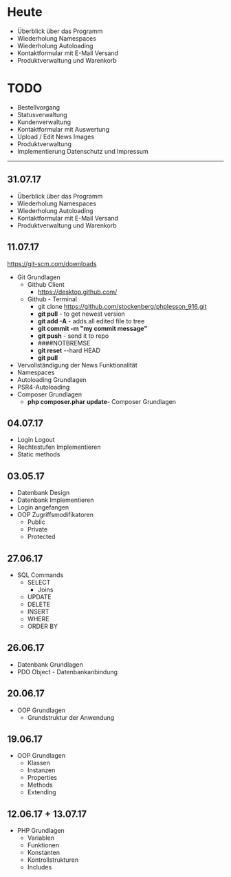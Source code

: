 # Heute
- Überblick über das Programm
- Wiederholung Namespaces
- Wiederholung Autoloading
- Kontaktformular mit E-Mail Versand
- Produktverwaltung und Warenkorb

# TODO
- Bestellvorgang
- Statusverwaltung
- Kundenverwaltung
- Kontaktformular mit Auswertung
- Upload / Edit News Images
- Produktverwaltung
- Implementierung Datenschutz und Impressum
------------------------

## 31.07.17
- Überblick über das Programm
- Wiederholung Namespaces
- Wiederholung Autoloading
- Kontaktformular mit E-Mail Versand
- Produktverwaltung und Warenkorb

## 11.07.17
https://git-scm.com/downloads
- Git Grundlagen
    - Github Client
        - https://desktop.github.com/
    - Github - Terminal
        - git clone https://github.com/stockenberg/phplesson_916.git
        - **git pull** - to get newest version
        - **git add -A** - adds all edited file to tree
        - **git commit -m "my commit message"**
        - **git push** - send it to repo
        - ####NOTBREMSE
        - **git reset** --hard HEAD
        - **git pull**
- Vervollständigung der News Funktionalität
- Namespaces
- Autoloading Grundlagen
- PSR4-Autoloading
- Composer Grundlagen
    - **php composer.phar update**- Composer Grundlagen

## 04.07.17
- Login Logout
- Rechtestufen Implementieren
- Static methods

## 03.05.17
- Datenbank Design
- Datenbank Implementieren
- Login angefangen
- OOP Zugriffsmodifikatoren
    - Public
    - Private
    - Protected


## 27.06.17
- SQL Commands
    - SELECT
        - Joins
    - UPDATE
    - DELETE
    - INSERT
    - WHERE
    - ORDER BY

## 26.06.17
- Datenbank Grundlagen
- PDO Object - Datenbankanbindung

## 20.06.17
- OOP Grundlagen
    -   Grundstruktur der Anwendung

## 19.06.17
- OOP Grundlagen
    - Klassen
    - Instanzen
    - Properties
    - Methods
    - Extending

## 12.06.17 + 13.07.17
- PHP Grundlagen
    - Variablen
    - Funktionen
    - Konstanten
    - Kontrollstrukturen
    - Includes


